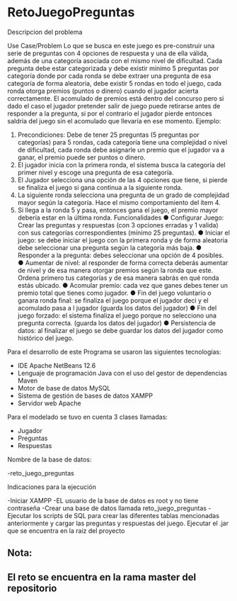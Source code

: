 # RetoJuegoPreguntas

Descripcion del problema

Use Case/Problem
Lo que se busca en este juego es pre-construir una serie de preguntas con 4 opciones de
respuesta y una de ella válida, además de una categoría asociada con el mismo nivel de
dificultad. Cada pregunta debe estar categorizada y debe existir mínimo 5 preguntas por
categoría donde por cada ronda se debe extraer una pregunta de esa categoría de forma
aleatoria, debe existir 5 rondas en todo el juego, cada ronda otorga premios (puntos o dinero)
cuando el jugador acierta correctamente.
El acomulado de premios está dentro del concurso pero si dado el caso el jugador pretender
salir de juego puede retirarse antes de responder a la pregunta, si por el contrario el jugador
pierde entonces saldría del juego sin el acomulado que llevaría en ese momento.
Ejemplo:
1. Precondiciones: Debe de tener 25 preguntas (5 preguntas por categorías) para 5
rondas, cada categoría tiene una complejidad o nivel de dificultad, cada ronda debe
asignarle un premio que el jugador va a ganar, el premio puede ser puntos o dinero.
2. El jugador inicia con la primera ronda, el sistema busca la categoría del primer nivel y
escoge una pregunta de esa categoría.
3. El Jugador selecciona una opción de las 4 opciones que tiene, si pierde se finaliza el
juego si gana continua a la siguiente ronda.
4. La siguiente ronda selecciona una pregunta de un grado de complejidad mayor según
la categoría. Hace el mismo comportamiento del ítem 4.
5. Si llega a la ronda 5 y pasa, entonces gana el juego, el premio mayor debería estar en
la última ronda.
Funcionalidades
● Configurar Juego: Crear las preguntas y respuestas (con 3 opciones erradas y 1
valida) con sus categorías correspondientes (mínimo 25 preguntas).
● Iniciar el juego: se debe iniciar el juego con la primera ronda y de forma aleatoria debe
seleccionar una pregunta según la categoría más baja.
● Responder a la pregunta: debes seleccionar una opción de 4 posibles.
● Aumentar de nivel: al responder de forma correcta deberás aumentar de nivel y de esa
manera otorgar premios según la ronda que este. Ordena primero tus categorías y de
esa manera sabrás en qué ronda estás ubicado.
● Acomular premio: cada vez que ganes debes tener un premio total que tienes como
jugador.
● Fin del juego voluntario o ganara ronda final: se finaliza el juego porque el jugador
deci y el acomulado pasa a l jugador (guarda los datos del jugador)
● Fin del juego forzado: el sistema finaliza el juego porque no selecciono una pregunta
correcta. (guarda los datos del jugador)
● Persistencia de datos: al finalizar el juego se debe guardar los datos del jugador como
histórico del juego.


Para el desarrollo de este Programa se usaron las siguientes tecnologías: 

- IDE Apache NetBeans 12.6
- Lenguaje de programación Java con el uso del gestor de dependencias Maven 
- Motor de base de datos MySQL 
- Sistema de gestión de bases de datos XAMPP 
- Servidor web Apache


Para el modelado se tuvo en cuenta 3 clases llamadas:

- Jugador 
- Preguntas
- Respuestas

Nombre de la base de datos:

-reto_juego_preguntas

Indicaciones para la ejecución 

-Iniciar XAMPP
-EL usuario de la base de datos es root y no tiene contraseña
-Crear una base de datos llamada reto_juego_preguntas
-Ejecutar los scripts de SQL para crear las diferentes tablas mencionadas anteriormente y cargar las preguntas y respuestas del juego.
Ejecutar el .jar que se encuentra en la raiz del proyecto


Nota:
------------------------------------------------------
El reto se encuentra en la rama master del repositorio
------------------------------------------------------
